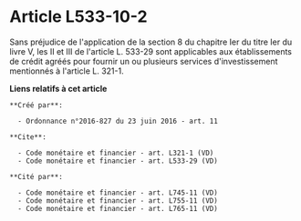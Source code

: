 # Article L533-10-2

Sans préjudice de l'application de la section 8 du chapitre Ier du titre Ier du livre V, les II et III de l'article L. 533-29
sont applicables aux établissements de crédit agréés pour fournir un ou plusieurs services d'investissement mentionnés à
l'article L. 321-1.

**Liens relatifs à cet article**

	**Créé par**:

	  - Ordonnance n°2016-827 du 23 juin 2016 - art. 11

	**Cite**:

	  - Code monétaire et financier - art. L321-1 (VD)
	  - Code monétaire et financier - art. L533-29 (VD)

	**Cité par**:

	  - Code monétaire et financier - art. L745-11 (VD)
	  - Code monétaire et financier - art. L755-11 (VD)
	  - Code monétaire et financier - art. L765-11 (VD)
